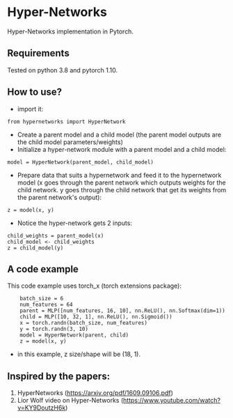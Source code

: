 # Hyper-Networks
Hyper-Networks implementation in Pytorch.

## Requirements
Tested on python 3.8 and pytorch 1.10.

## How to use?
- import it:
```
from hypernetworks import HyperNetwork
```
- Create a parent model and a child model (the parent model outputs are the child model parameters/weights)
- Initialize a hyper-network module with a parent model and a child model:
```
model = HyperNetwork(parent_model, child_model)
```
- Prepare data that suits a hypernetwork and feed it to the hypernetwork model (x goes through the parent network which outputs weights for the child network. y goes through the child network that get its weights from the parent network's output):
```
z = model(x, y)
```
- Notice the hyper-network gets 2 inputs:
```
child_weights = parent_model(x)
child_model <- child_weights
z = child_model(y)
```
## A code example
This code example uses torch_x (torch extensions package):
```
    batch_size = 6
    num_features = 64
    parent = MLP([num_features, 16, 10], nn.ReLU(), nn.Softmax(dim=1))
    child = MLP([10, 32, 1], nn.ReLU(), nn.Sigmoid())
    x = torch.randn(batch_size, num_features)
    y = torch.randn(3, 10)
    model = HyperNetwork(parent, child)
    z = model(x, y)
```
- in this example, z size/shape will be (18, 1).



## Inspired by the papers:
1. HyperNetworks (https://arxiv.org/pdf/1609.09106.pdf)
2. Lior Wolf video on Hyper-Networks (https://www.youtube.com/watch?v=KY9DoutzH6k)

